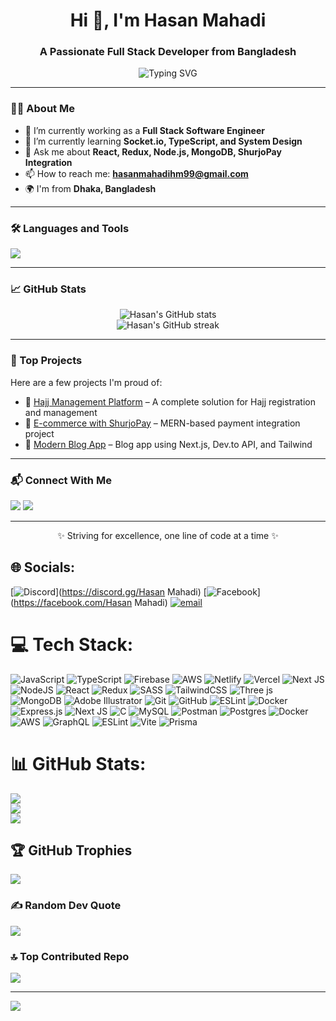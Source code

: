 <h1 align="center">Hi 👋, I'm Hasan Mahadi</h1>
<h3 align="center">A Passionate Full Stack Developer from Bangladesh</h3>

<p align="center">
  <img src="https://readme-typing-svg.herokuapp.com?font=Fira+Code&weight=500&size=24&pause=1000&color=00FFAA&center=true&vCenter=true&width=435&lines=Full+Stack+Web+Developer;MERN+Stack+Specialist;Loves+Clean+and+Scalable+Code" alt="Typing SVG" />
</p>

---

### 👨‍💻 About Me

- 🔭 I’m currently working as a **Full Stack Software Engineer**
- 🌱 I’m currently learning **Socket.io, TypeScript, and System Design**
- 💬 Ask me about **React, Redux, Node.js, MongoDB, ShurjoPay Integration**
- 📫 How to reach me: **hasanmahadihm99@gmail.com**
- 🌍 I'm from **Dhaka, Bangladesh**

---

### 🛠️ Languages and Tools

<p>
  <img src="https://skillicons.dev/icons?i=html,css,js,ts,react,nextjs,nodejs,express,mongodb,redux,tailwind,git,github,vscode" />
</p>

---

### 📈 GitHub Stats

<p align="center">
  <img src="https://github-readme-stats.vercel.app/api?username=hasanmahadihm&show_icons=true&theme=radical" alt="Hasan's GitHub stats" />
  <br />
  <img src="https://github-readme-streak-stats.herokuapp.com/?user=hasanmahadihm&theme=radical" alt="Hasan's GitHub streak" />
</p>

---

### 🧩 Top Projects

Here are a few projects I'm proud of:

- 🔗 [Hajj Management Platform](https://github.com/hasanmahadihm/hajj-platform) – A complete solution for Hajj registration and management  
- 🔗 [E-commerce with ShurjoPay](https://github.com/hasanmahadihm/shurjopay-ecommerce) – MERN-based payment integration project  
- 🔗 [Modern Blog App](https://github.com/hasanmahadihm/devto-blog) – Blog app using Next.js, Dev.to API, and Tailwind

---

### 📬 Connect With Me

<p>
  <a href="https://linkedin.com/in/hasanmahadihm" target="_blank"><img src="https://img.shields.io/badge/LinkedIn-0A66C2?style=for-the-badge&logo=linkedin&logoColor=white"/></a>
  <a href="mailto:hasanmahadihm99@gmail.com"><img src="https://img.shields.io/badge/Gmail-D14836?style=for-the-badge&logo=gmail&logoColor=white"/></a>
</p>

---

<p align="center">✨ Striving for excellence, one line of code at a time ✨</p>






 
## 🌐 Socials:
[![Discord](https://img.shields.io/badge/Discord-%237289DA.svg?logo=discord&logoColor=white)](https://discord.gg/Hasan Mahadi) [![Facebook](https://img.shields.io/badge/Facebook-%231877F2.svg?logo=Facebook&logoColor=white)](https://facebook.com/Hasan Mahadi) [![email](https://img.shields.io/badge/Email-D14836?logo=gmail&logoColor=white)](mailto:hasanmahadiius22@gmail.com) 

# 💻 Tech Stack:
![JavaScript](https://img.shields.io/badge/javascript-%23323330.svg?style=for-the-badge&logo=javascript&logoColor=%23F7DF1E) ![TypeScript](https://img.shields.io/badge/typescript-%23007ACC.svg?style=for-the-badge&logo=typescript&logoColor=white) ![Firebase](https://img.shields.io/badge/firebase-%23039BE5.svg?style=for-the-badge&logo=firebase) ![AWS](https://img.shields.io/badge/AWS-%23FF9900.svg?style=for-the-badge&logo=amazon-aws&logoColor=white) ![Netlify](https://img.shields.io/badge/netlify-%23000000.svg?style=for-the-badge&logo=netlify&logoColor=#00C7B7) ![Vercel](https://img.shields.io/badge/vercel-%23000000.svg?style=for-the-badge&logo=vercel&logoColor=white) ![Next JS](https://img.shields.io/badge/Next-black?style=for-the-badge&logo=next.js&logoColor=white) ![NodeJS](https://img.shields.io/badge/node.js-6DA55F?style=for-the-badge&logo=node.js&logoColor=white) ![React](https://img.shields.io/badge/react-%2320232a.svg?style=for-the-badge&logo=react&logoColor=%2361DAFB) ![Redux](https://img.shields.io/badge/redux-%23593d88.svg?style=for-the-badge&logo=redux&logoColor=white) ![SASS](https://img.shields.io/badge/SASS-hotpink.svg?style=for-the-badge&logo=SASS&logoColor=white) ![TailwindCSS](https://img.shields.io/badge/tailwindcss-%2338B2AC.svg?style=for-the-badge&logo=tailwind-css&logoColor=white) ![Three js](https://img.shields.io/badge/threejs-black?style=for-the-badge&logo=three.js&logoColor=white) ![MongoDB](https://img.shields.io/badge/MongoDB-%234ea94b.svg?style=for-the-badge&logo=mongodb&logoColor=white) ![Adobe Illustrator](https://img.shields.io/badge/adobe%20illustrator-%23FF9A00.svg?style=for-the-badge&logo=adobe%20illustrator&logoColor=white) ![Git](https://img.shields.io/badge/git-%23F05033.svg?style=for-the-badge&logo=git&logoColor=white) ![GitHub](https://img.shields.io/badge/github-%23121011.svg?style=for-the-badge&logo=github&logoColor=white) ![ESLint](https://img.shields.io/badge/ESLint-4B3263?style=for-the-badge&logo=eslint&logoColor=white) ![Docker](https://img.shields.io/badge/docker-%230db7ed.svg?style=for-the-badge&logo=docker&logoColor=white) ![Express.js](https://img.shields.io/badge/express.js-%23404d59.svg?style=for-the-badge&logo=express&logoColor=%2361DAFB) ![Next JS](https://img.shields.io/badge/Next-black?style=for-the-badge&logo=next.js&logoColor=white) ![C](https://img.shields.io/badge/c-%2300599C.svg?style=for-the-badge&logo=c&logoColor=white) ![MySQL](https://img.shields.io/badge/mysql-4479A1.svg?style=for-the-badge&logo=mysql&logoColor=white) ![Postman](https://img.shields.io/badge/Postman-FF6C37?style=for-the-badge&logo=postman&logoColor=white) ![Postgres](https://img.shields.io/badge/postgres-%23316192.svg?style=for-the-badge&logo=postgresql&logoColor=white) ![Docker](https://img.shields.io/badge/docker-%230db7ed.svg?style=for-the-badge&logo=docker&logoColor=white) ![AWS](https://img.shields.io/badge/AWS-%23FF9900.svg?style=for-the-badge&logo=amazon-aws&logoColor=white) ![GraphQL](https://img.shields.io/badge/-GraphQL-E10098?style=for-the-badge&logo=graphql&logoColor=white) ![ESLint](https://img.shields.io/badge/ESLint-4B3263?style=for-the-badge&logo=eslint&logoColor=white) ![Vite](https://img.shields.io/badge/vite-%23646CFF.svg?style=for-the-badge&logo=vite&logoColor=white) ![Prisma](https://img.shields.io/badge/Prisma-3982CE?style=for-the-badge&logo=Prisma&logoColor=white)
# 📊 GitHub Stats:
![](https://github-readme-stats.vercel.app/api?username=Hasan-Mahadi&theme=dark&hide_border=false&include_all_commits=true&count_private=true)<br/>
![](https://nirzak-streak-stats.vercel.app/?user=Hasan-Mahadi&theme=dark&hide_border=false)<br/>
![](https://github-readme-stats.vercel.app/api/top-langs/?username=Hasan-Mahadi&theme=dark&hide_border=false&include_all_commits=true&count_private=true&layout=compact)

## 🏆 GitHub Trophies
![](https://github-profile-trophy.vercel.app/?username=Hasan-Mahadi&theme=radical&no-frame=false&no-bg=true&margin-w=4)

### ✍️ Random Dev Quote
![](https://quotes-github-readme.vercel.app/api?type=horizontal&theme=radical)

### 🔝 Top Contributed Repo
![](https://github-contributor-stats.vercel.app/api?username=Hasan-Mahadi&limit=5&theme=dark&combine_all_yearly_contributions=true)

---
[![](https://visitcount.itsvg.in/api?id=Hasan-Mahadi&icon=0&color=0)](https://visitcount.itsvg.in)

<!-- Proudly created with GPRM ( https://gprm.itsvg.in ) -->
